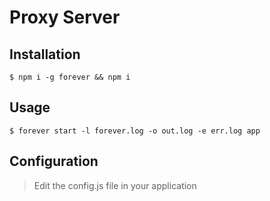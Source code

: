 # Proxy Server

## Installation

```shell
$ npm i -g forever && npm i
```

## Usage

```shell
$ forever start -l forever.log -o out.log -e err.log app
```

## Configuration

> Edit the config.js file in your application

